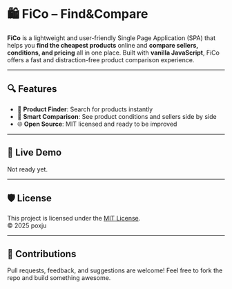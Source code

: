 # 🛍️ FiCo – Find&Compare

**FiCo** is a lightweight and user-friendly Single Page Application (SPA) that helps you **find the cheapest products** online and **compare sellers, conditions, and pricing** all in one place. Built with **vanilla JavaScript**, FiCo offers a fast and distraction-free product comparison experience.

---

## 🔍 Features

- 🛒 **Product Finder**: Search for products instantly
- 🔄 **Smart Comparison**: See product conditions and sellers side by side
- 🌐 **Open Source**: MIT licensed and ready to be improved

---

## 🚀 Live Demo

Not ready yet.

---

## 🛡️ License

This project is licensed under the [MIT License](./LICENSE).  
© 2025 poxju

---

## 🙌 Contributions

Pull requests, feedback, and suggestions are welcome! Feel free to fork the repo and build something awesome.

